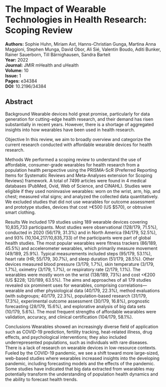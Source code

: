 # The Impact of Wearable Technologies in Health Research: Scoping Review

**Authors:** Sophie Huhn, Miriam Axt, Hanns-Christian Gunga, Martina Anna Maggioni, Stephen Munga, David Obor, Ali Sié, Valentin Boudo, Aditi Bunker, Rainer Sauerborn, Till Bärnighausen, Sandra Barteit  
**Year:** 2022  
**Journal:** JMIR mHealth and uHealth  
**Volume:** 10  
**Issue:** 1  
**Pages:** e34384  
**DOI:** 10.2196/34384  

## Abstract
Background
Wearable devices hold great promise, particularly for data generation for cutting-edge health research, and their demand has risen substantially in recent years. However, there is a shortage of aggregated insights into how wearables have been used in health research.

Objective
In this review, we aim to broadly overview and categorize the current research conducted with affordable wearable devices for health research.

Methods
We performed a scoping review to understand the use of affordable, consumer-grade wearables for health research from a population health perspective using the PRISMA-ScR (Preferred Reporting Items for Systematic Reviews and Meta-Analyses extension for Scoping Reviews) framework. A total of 7499 articles were found in 4 medical databases (PubMed, Ovid, Web of Science, and CINAHL). Studies were eligible if they used noninvasive wearables: worn on the wrist, arm, hip, and chest; measured vital signs; and analyzed the collected data quantitatively. We excluded studies that did not use wearables for outcome assessment and prototype studies, devices that cost >€500 (US $570), or obtrusive smart clothing.

Results
We included 179 studies using 189 wearable devices covering 10,835,733 participants. Most studies were observational (128/179, 71.5%), conducted in 2020 (56/179, 31.3%) and in North America (94/179, 52.5%), and 93% (10,104,217/10,835,733) of the participants were part of global health studies. The most popular wearables were fitness trackers (86/189, 45.5%) and accelerometer wearables, which primarily measure movement (49/189, 25.9%). Typical measurements included steps (95/179, 53.1%), heart rate (HR; 55/179, 30.7%), and sleep duration (51/179, 28.5%). Other devices measured blood pressure (3/179, 1.7%), skin temperature (3/179, 1.7%), oximetry (3/179, 1.7%), or respiratory rate (2/179, 1.1%). The wearables were mostly worn on the wrist (138/189, 73%) and cost <€200 (US $228; 120/189, 63.5%). The aims and approaches of all 179 studies revealed six prominent uses for wearables, comprising correlations—wearable and other physiological data (40/179, 22.3%), method evaluations (with subgroups; 40/179, 22.3%), population-based research (31/179, 17.3%), experimental outcome assessment (30/179, 16.8%), prognostic forecasting (28/179, 15.6%), and explorative analysis of big data sets (10/179, 5.6%). The most frequent strengths of affordable wearables were validation, accuracy, and clinical certification (104/179, 58.1%).

Conclusions
Wearables showed an increasingly diverse field of application such as COVID-19 prediction, fertility tracking, heat-related illness, drug effects, and psychological interventions; they also included underrepresented populations, such as individuals with rare diseases. There is a lack of research on wearable devices in low-resource contexts. Fueled by the COVID-19 pandemic, we see a shift toward more large-sized, web-based studies where wearables increased insights into the developing pandemic, including forecasting models and the effects of the pandemic. Some studies have indicated that big data extracted from wearables may potentially transform the understanding of population health dynamics and the ability to forecast health trends.

